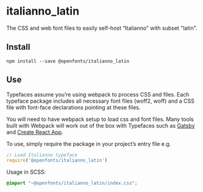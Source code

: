 
# italianno_latin

The CSS and web font files to easily self-host “Italianno” with subset "latin".

## Install

`npm install --save @openfonts/italianno_latin`

## Use

Typefaces assume you’re using webpack to process CSS and files. Each typeface
package includes all necessary font files (woff2, woff) and a CSS file with
font-face declarations pointing at these files.

You will need to have webpack setup to load css and font files. Many tools built
with Webpack will work out of the box with Typefaces such as [Gatsby](https://github.com/gatsbyjs/gatsby)
and [Create React App](https://github.com/facebookincubator/create-react-app).

To use, simply require the package in your project’s entry file e.g.

```javascript
// Load Italianno typeface
require('@openfonts/italianno_latin')
```

Usage in SCSS:
```scss
@import "~@openfonts/italianno_latin/index.css";
```

